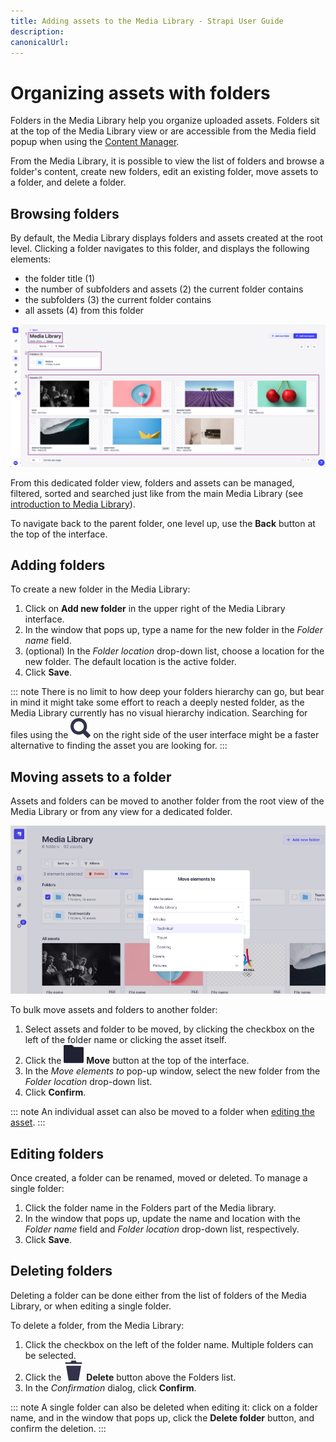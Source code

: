 ```yaml
---
title: Adding assets to the Media Library - Strapi User Guide
description:
canonicalUrl:
---
```


<!-- TODO: update SEO -->

# Organizing assets with folders

Folders in the Media Library help you organize uploaded assets. Folders sit at the top of the Media Library view or are accessible from the Media field popup when using the [Content Manager](/user-docs/latest/content-manager/introduction-to-content-manager.md).

From the Media Library, it is possible to view the list of folders and browse a folder's content, create new folders, edit an existing folder, move assets to a folder, and delete a folder.

## Browsing folders

By default, the Media Library displays folders and assets created at the root level. Clicking a folder navigates to this folder, and displays the following elements:

- the folder title (1)
- the number of subfolders and assets (2) the current folder contains
- the subfolders (3) the current folder contains
- all assets (4) from this folder

<!-- TODO: replace screenshot -->
![🏞 screenshot - Media library one folder deep, with back button and updated folder title](../assets/media-library/media-library_folder-content.png)

From this dedicated folder view, folders and assets can be managed, filtered, sorted and searched just like from the main Media Library (see [introduction to Media Library](/user-docs/latest/media-library/introduction-to-media-library.md)).

To navigate back to the parent folder, one level up, use the **Back** button at the top of the interface.
<!-- ? how does it work when you go deeper into the folder hierarchy? do you go back up one-level or back to the ML root? -->

## Adding folders

To create a new folder in the Media Library:

1. Click on **Add new folder** in the upper right of the Media Library interface.
2. In the window that pops up, type a name for the new folder in the _Folder name_ field.
3. (optional) In the _Folder location_ drop-down list, choose a location for the new folder. The default location is the active folder.
4. Click **Save**.

::: note
There is no limit to how deep your folders hierarchy can go, but bear in mind it might take some effort to reach a deeply nested folder, as the Media Library currently has no visual hierarchy indication. Searching for files using the ![Search icon](../assets/icons/search.svg) on the right side of the user interface might be a faster alternative to finding the asset you are looking for.
:::

## Moving assets to a folder

Assets and folders can be moved to another folder from the root view of the Media Library or from any view for a dedicated folder.

<!-- TODO: replace screenshot -->
![🏞 screenshot - "Move elements to" popup](../assets/media-library/media-library_move-assets.png)

To bulk move assets and folders to another folder:

1. Select assets and folder to be moved, by clicking the checkbox on the left of the folder name or clicking the asset itself.
2. Click the ![Move icon](../assets/icons/move.svg) **Move** button at the top of the interface.
3. In the _Move elements to_ pop-up window, select the new folder from the _Folder location_ drop-down list.
4. Click **Confirm**.

::: note
An individual asset can also be moved to a folder when [editing the asset](/user-docs/latest/media-library/managing-assets.md).
:::

## Editing folders

Once created, a folder can be renamed, moved or deleted. To manage a single folder:

1. Click the folder name in the Folders part of the Media library.
2. In the window that pops up, update the name and location with the _Folder name_ field and _Folder location_ drop-down list, respectively.
3. Click **Save**.

## Deleting folders

Deleting a folder can be done either from the list of folders of the Media Library, or when editing a single folder.

To delete a folder, from the Media Library:

1. Click the checkbox on the left of the folder name. Multiple folders can be selected.
2. Click the ![Delete icon](../assets/icons/delete.svg) **Delete** button above the Folders list.
3. In the _Confirmation_ dialog, click **Confirm**.

::: note
A single folder can also be deleted when editing it: click on a folder name, and in the window that pops up, click the **Delete folder** button, and confirm the deletion.
:::
